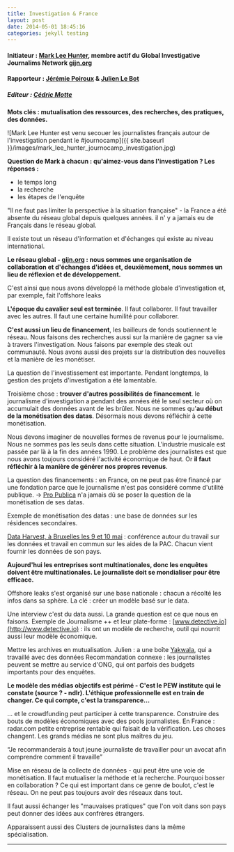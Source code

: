 ```yaml
---
title: Investigation & France
layout: post
date: 2014-05-01 18:45:16
categories: jekyll testing
---
```


#### Initiateur : [Mark Lee Hunter](http://markleehunter.free.fr/), membre actif du Global Investigative Journalims Network [gijn.org](http://gijn.org/)
#### Rapporteur : [Jérémie Poiroux](http://blog.jeremiepoiroux.com) & [Julien Le Bot](http://www.yakwala.fr/blogs/julien-le-bot)
##### Editeur : [Cédric Motte](https:twitter.com/chouing)


**Mots clés : mutualisation des ressources, des recherches, des pratiques, des données.**

![Mark Lee Hunter est venu secouer les journalistes français autour de l'investigation pendant le #journocamp]({{ site.baseurl }}/images/mark_lee_hunter_journocamp_investigation.jpg)

**Question de Mark à chacun : qu'aimez-vous dans l'investigation ? Les réponses :**  
- le temps long  
- la recherche  
- les étapes de l'enquête  

"Il ne faut pas limiter la perspective à la situation française" - la France a été absente du réseau global depuis quelques années. il n' y a jamais eu de Français dans le réseau global.

Il existe tout un réseau d'information et d'échanges qui existe au niveau international.

**Le réseau global - [gijn.org](http://gijn.org/) : nous sommes une organisation de collaboration et d'échanges d'idées et, deuxièmement, nous sommes un lieu de réflexion et de développement.**

C'est ainsi que nous avons développé la méthode globale d'investigation et, par exemple, fait l'offshore leaks


**L'époque du cavalier seul est terminée**. Il faut collaborer. Il faut travailler avec les autres. Il faut une certaine humilité pour collaborer.

**C'est aussi un lieu de financement**, les bailleurs de fonds soutiennent le réseau. 
Nous faisons des recherches aussi sur la manière de gagner sa vie à travers l'investigation. 
Nous faisons par exemple des steak out communauté. 
Nous avons aussi des projets sur la distribution des nouvelles et la manière de les monétiser. 

La question de l'investissement est importante. Pendant longtemps, la gestion des projets d'investigation a été lamentable. 

Troisième chose : **trouver d'autres possibilités de financement**. le journalisme d'investigation a pendant des années été le seul secteur où on accumulait des données avant de les brûler. Nous ne sommes qu'**au début de la monétisation des datas**. Désormais nous devons réfléchir à cette monétisation.

Nous devons imaginer de nouvelles formes de revenus pour le journalisme. Nous ne sommes pas les seuls dans cette situation. L'industrie musicale est passée par là à la fin des années 1990. Le problème des journalistes est que nous avons toujours considéré l'activité économique de haut. Or **il faut réfléchir à la manière de générer nos propres revenus**. 

La question des financements : en France, on ne peut pas être financé par une fondation parce que le journalisme n'est pas considéré comme d'utilité publique.
-> [Pro Publica](http://www.propublica.org/) n'a jamais dû se poser la question de la monétisation de ses datas.

Exemple de monétisation des datas : une base de données sur les résidences secondaires.

[Data Harvest, à Bruxelles les 9 et 10 mai](http://www.journalismfund.eu/dataharvest14) : conférence autour du travail sur les données et travail en commun sur les aides de la PAC. Chacun vient fournir les données de son pays. 

**Aujourd'hui les entreprises sont multinationales, donc les enquêtes doivent être multinationales. Le journaliste doit se mondialiser pour être efficace.**


Offshore leaks s'est organisé sur une base nationale : chacun a récolté les infos dans sa sphère. La clé : créer un modèle basé sur le data.

Une interview c'est du data aussi. La grande question est ce que nous en faisons.
Exemple de Journalisme ++ et leur plate-forme : [www.detective.io](http://www.detective.io) : ils ont un modèle de recherche, outil qui nourrit aussi leur modèle économique.

Mettre les archives en mutualisation.
Julien : a une boîte [Yakwala](http://yakwala.fr/), qui a travaillé avec des données 
Recommandation connexe : les journalistes peuvent se mettre au service d'ONG, qui ont parfois des budgets importants pour des enquêtes. 

**Le modèle des médias objectifs est périmé - C'est le PEW institute qui le constate (source ? - ndlr). L'éthique professionnelle est en train de changer. Ce qui compte, c'est la transparence...**

... et le crowdfunding peut participer à cette transparence. 
Construire des bouts de modèles économiques avec des pools journalistes.
En France : radar.com petite entreprise rentable qui faisait de la vérification.
Les choses changent. Les grands médias ne sont plus maîtres du jeu.

“Je recommanderais à tout jeune journaliste de travailler pour un avocat afin comprendre comment il travaille”

Mise en réseau de la collecte de données - qui peut être une voie de monétisation.
Il faut mutualiser la méthode et la recherche. Pourquoi bosser en collaboration ? Ce qui est important dans ce genre de boulot, c'est le réseau. On ne peut pas toujours avoir des réseaux dans tout. 

Il faut aussi échanger les "mauvaises pratiques" que l'on voit dans son pays peut donner des idées aux confrères étrangers.

Apparaissent aussi des Clusters de journalistes dans la même spécialisation.




-------------
